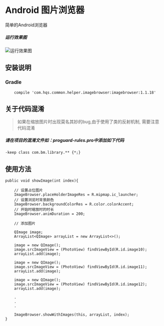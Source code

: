 # Android 图片浏览器

简单的Android浏览器
##### 运行效果图
![运行效果图](https://github.com/hqs5678/hqs-common-imagebrowser-android/blob/master/2017-07-06%2016_29_35.gif)

## 安装说明
### Gradle
```
    compile 'com.hqs.common.helper.imagebrowser:imagebrowser:1.1.18'
```
## 关于代码混淆
> 如果在缩放图片时出现莫名其妙的bug,由于使用了类的反射机制, 需要注意代码混淆

##### 请在项目的混淆文件如：proguard-rules.pro中添加如下代码
```
-keep class com.bm.library.** {*;}
```

## 使用方法
```
public void showImage(int index){

    // 设置占位图片
    ImageBrowser.placeHolderImageRes = R.mipmap.ic_launcher;
    // 设置浏览时背景颜色
    ImageBrowser.backgroundColorRes = R.color.colorAccent;
    // 开始时缩放时的时长
    ImageBrowser.animDuration = 200;

    // 添加图片
    
    QImage image;
    ArrayList<QImage> arrayList = new ArrayList<>();

    image = new QImage();
    image.srcImageView = (PhotoView) findViewById(R.id.image10);
    arrayList.add(image);

    image = new QImage();
    image.srcImageView = (PhotoView) findViewById(R.id.image11);
    arrayList.add(image);

    image = new QImage();
    image.srcImageView = (PhotoView) findViewById(R.id.image12);
    arrayList.add(image);
        
    .
    .
    .

    ImageBrowser.showWithImages(this, arrayList, index);
}
```
